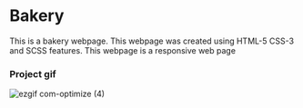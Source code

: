 <h1>Bakery</h1>

<p>
  This is a bakery webpage. This webpage was created using HTML-5 CSS-3 and SCSS features. This webpage is a responsive web page
</p>

<h3>Project gif</h3>

![ezgif com-optimize (4)](https://github.com/nazanyilmaz/Bakery/assets/147782488/5f0bbf51-8cb2-426b-b999-6d5a5af437a7)


